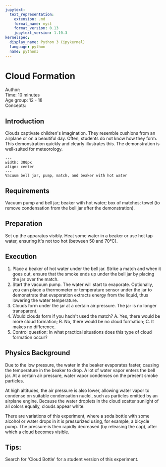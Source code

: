 ```yaml
---
jupytext:
  text_representation:
    extension: .md
    format_name: myst
    format_version: 0.13
    jupytext_version: 1.10.3
kernelspec:
  display_name: Python 3 (ipykernel)
  language: python
  name: python3
---
```


# Cloud Formation


Author:     \
Time:	  10 minutes	\
Age group:	12 - 18\
Concepts:	

## Introduction
Clouds captivate children's imagination. They resemble cushions from an airplane or on a beautiful day. Often, students do not know how they form. This demonstration quickly and clearly illustrates this. The demonstration is well-suited for meteorology.

```{figure} demo88_figure1.jpg
---
width: 300px
align: center
---
Vacuum bell jar, pump, match, and beaker with hot water
```

## Requirements
Vacuum pump and bell jar; beaker with hot water; box of matches; towel (to remove condensation from the bell jar after the demonstration).

## Preparation
Set up the apparatus visibly. Heat some water in a beaker or use hot tap water, ensuring it's not too hot (between 50 and 70°C).

## Execution
1. Place a beaker of hot water under the bell jar. Strike a match and when it goes out, ensure that the smoke ends up under the bell jar by placing the jar over the match.
2. Start the vacuum pump. The water will start to evaporate. Optionally, you can place a thermometer or temperature sensor under the jar to demonstrate that evaporation extracts energy from the liquid, thus lowering the water temperature.
3. Clouds form under the jar at a certain air pressure. The jar is no longer transparent.
4. Would clouds form if you hadn't used the match?
  A. Yes, there would be more cloud formation;
  B. No, there would be no cloud formation;
  C. It makes no difference.
5. Control question: In what practical situations does this type of cloud formation occur?

## Physics Background
Due to the low pressure, the water in the beaker evaporates faster, causing the temperature in the beaker to drop. A lot of water vapor enters the bell jar. At a certain air pressure, water vapor condenses on the present smoke particles.

At high altitudes, the air pressure is also lower, allowing water vapor to condense on suitable condensation nuclei, such as particles emitted by an airplane engine. Because the water droplets in the cloud scatter sunlight of all colors equally, clouds appear white.

There are variations of this experiment, where a soda bottle with some alcohol or water drops in it is pressurized using, for example, a bicycle pump. The pressure is then rapidly decreased (by releasing the cap), after which a cloud becomes visible.

## Tips:
Search for 'Cloud Bottle' for a student version of this experiment.
